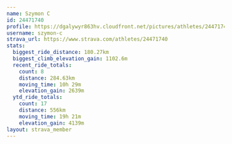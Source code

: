 ```yaml
---
name: Szymon C
id: 24471740
profile: https://dgalywyr863hv.cloudfront.net/pictures/athletes/24471740/7213253/3/large.jpg
username: szymon-c
strava_url: https://www.strava.com/athletes/24471740
stats:
  biggest_ride_distance: 180.27km
  biggest_climb_elevation_gain: 1102.6m
  recent_ride_totals:
    count: 8
    distance: 284.63km
    moving_time: 10h 29m
    elevation_gain: 2639m
  ytd_ride_totals:
    count: 17
    distance: 556km
    moving_time: 19h 21m
    elevation_gain: 4139m
layout: strava_member
--- 
```

